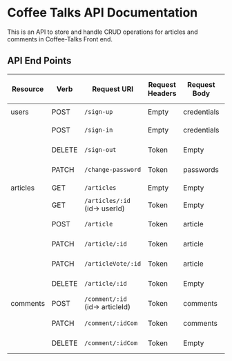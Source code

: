 # Coffee Talks API Documentation

This is an API to store and handle CRUD operations for articles and comments in Coffee-Talks Front end.

## API End Points

|Resource | Verb   | Request URI            |Request Headers|Request Body   | Action            |Response Success Status|Response Body  |
|--------|--------|------------------------|---------------|---------------|-------------------|---------------|---------------|
|users   | POST   | `/sign-up`             |      Empty    |credentials    | `user signup`    |200, OK         |user           |
|        | POST   | `/sign-in`             |      Empty    |credentials    | `user signin`    |200, OK         |user w/ token  |
|        | DELETE | `/sign-out`            |      Token    |Empty          | `user signout`   |204, No Content |Empty          |
|        | PATCH  | `/change-password`     |      Token    |passwords      | `user changepw`  |201, Created    |user w/ token  |
|articles| GET    | `/articles`            |      Empty    |     Empty     | `Articles Index`  |200, OK        |article        |
|        | GET    | `/articles/:id` (id-> userId) |      Token    |     Empty     | `Articles Show`   |200, OK            |article |
|        | POST   | `/article`             |      Token    |     article   | `Articles Create` |201, Created       |article        |
|        | PATCH  | `/article/:id`         |      Token    |     article   | `Articles Update` |201, Edit Complete | empty         |
|        | PATCH  | `/articleVote/:id`     |      Token    |     article   | `Votes Update`    |201, Vote Listed   | empty         |
|        | DELETE | `/article/:id`         |      Token    |     Empty     | `Articles Delete` |204, No Content    | empty         |
|comments| POST   | `/comment/:id` (id-> articleId)|      Token    |     comments  | `Comments Create` |201,Created Comment| empty |
|        | PATCH  | `/comment/:idCom`      |      Token    |     comments  | `Comments Update` |201, Edit Complete | empty         |
|        | DELETE | `/comment/:idCom`      |      Token    |     Empty     | `Comments Delete` |204, No Content    | empty         |
